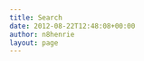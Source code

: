 ```yaml
---
title: Search
date: 2012-08-22T12:48:08+00:00
author: n8henrie
layout: page
---
```

<div>
<script>
  (function() {
    var cx = 'partner-pub-8941996312417072:8652458489';
    var gcse = document.createElement('script');
    gcse.type = 'text/javascript';
    gcse.async = true;
    gcse.src = 'https://cse.google.com/cse.js?cx=' + cx;
    var s = document.getElementsByTagName('script')[0];
    s.parentNode.insertBefore(gcse, s);
  })();
</script>
<gcse:search></gcse:search>
</div>
